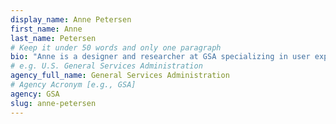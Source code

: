 ```yaml
---
display_name: Anne Petersen
first_name: Anne
last_name: Petersen
# Keep it under 50 words and only one paragraph
bio: "Anne is a designer and researcher at GSA specializing in user experience (UX), content, change management, and strategy. They previously led design at digital consultancies — including at 18F, a consultancy within government serving the rest of government."
# e.g. U.S. General Services Administration
agency_full_name: General Services Administration
# Agency Acronym [e.g., GSA]
agency: GSA
slug: anne-petersen
---
```

